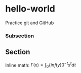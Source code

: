 # hello-world

Practice git and GitHub

### Subsection 

## Section

Inline math: $\Gamma(x) = \int_0\{infty) 0^{-t} x^t dt$
